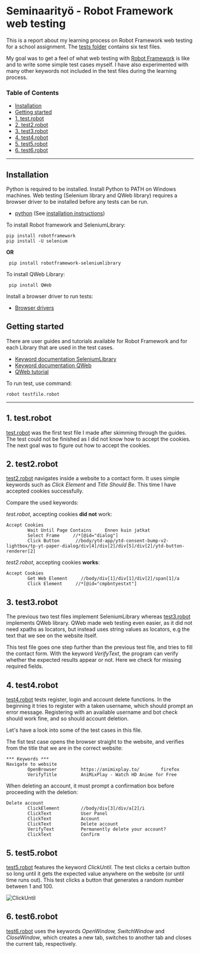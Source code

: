 # Seminaarityö - Robot Framework web testing

This is a report about my learning process on Robot Framework web testing for a school assignment. The [tests folder](https://github.com/jummij/ohte-robot/tree/main/tests) contains six test files.

My goal was to get a feel of what web testing with [Robot Framework](https://robotframework.org/) is like and to write some simple test cases myself.
I have also experimented with many other keywords not included in the test files during the learning process.


### Table of Contents


  - [Installation](#installation)
  - [Getting started](#getting-started)
  - [1. test.robot](#1-testrobot)
  - [2. test2.robot](#2-test2robot)
  - [3. test3.robot](#3-test3robot)
  - [4. test4.robot](#4-test4robot)
  - [5. test5.robot](#5-test5robot)
  - [6. test6.robot](#6-test6robot)


<hr />



## Installation

Python is required to be installed. Install Python to PATH on Windows machines. Web testing (Selenium library and QWeb library) requires a browser driver to be installed before any tests can be run. 


* [python](https://www.python.org/downloads/) (See [installation instructions](https://github.com/robotframework/robotframework/blob/master/INSTALL.rst))

To install Robot framework and SeleniumLibrary:
 ```
 pip install robotframework
 pip install -U selenium
```
**OR**
```
 pip install robotframework-seleniumlibrary 
```

To install QWeb Library:
```
 pip install QWeb
```

Install a browser driver to run tests:
* [Browser drivers](https://www.selenium.dev/selenium/docs/api/py/index.html#drivers)

## Getting started

There are user guides and tutorials available for Robot Framework and for each Library that are used in the test cases. 

* [Keyword documentation SeleniumLibrary](https://robotframework.org/SeleniumLibrary/SeleniumLibrary.html)
* [Keyword documentation QWeb](https://help.pace.qentinel.com/qwords-reference/current/qwords/_attachments/QWeb.html#)
* [QWeb tutorial](https://github.com/qentinelqi/qweb_workshop)

To run test, use command:

```
robot testfile.robot
```

<hr />


## 1. test.robot

[test.robot](https://github.com/jummij/ohte-robot/blob/main/tests/test.robot) was the first test file I made after skimming through the guides. The test could not be finished as I did not know how to accept the cookies. The next goal was to figure out how to accept the cookies.

## 2. test2.robot

[test2.robot](https://github.com/jummij/ohte-robot/blob/main/tests/test2.robot) navigates inside a website to a contact form. It uses simple keywords such as *Click Element* and *Title Should Be*. This time I have accepted cookies successfully.

Compare the used keywords:

*test.robot*, accepting cookies **did not** work:
```
Accept Cookies
        Wait Until Page Contains     Ennen kuin jatkat
        Select Frame     //*[@id="dialog"]
        Click Button      //body/ytd-app/ytd-consent-bump-v2-lightbox/tp-yt-paper-dialog/div[4]/div[2]/div[5]/div[2]/ytd-button-renderer[2]   
```

*test2.robot*, accepting cookies **works**:
```
Accept Cookies
        Get Web Element     //body/div[1]/div[1]/div[2]/span[1]/a
        Click Element     //*[@id="cmpbntyestxt"]
```

## 3. test3.robot

The previous two test files implement SeleniumLibrary whereas [test3.robot](https://github.com/jummij/ohte-robot/blob/main/tests/test3.robot) implements QWeb library. QWeb made web testing even easier, as it did not need xpaths as locators, but instead uses string values as locators, e.g the text that we see on the website itself.

This test file goes one step further than the previous test file, and tries to fill the contact form. With the keyword *VerifyText*, the program can verify whether the expected results appear or not. Here we check for missing required fields.

## 4. test4.robot

[test4.robot](https://github.com/jummij/ohte-robot/blob/main/tests/test4.robot) tests register, login and account delete functions. In the beginning it tries to register with a taken username, which should prompt an error message. Registering with an available username and bot check should work fine, and so should account deletion.

Let's have a look into some of the test cases in this file.

The fist test case opens the browser straight to the website, and verifies from the title that we are in the correct website:
```
*** Keywords ***
Navigate to website
        OpenBrowser         https://animixplay.to/        firefox
        VerifyTitle         AniMixPlay - Watch HD Anime for Free
```

When deleting an account, it must prompt a confirmation box before proceeding with the deletion:
```
Delete account
        ClickElement        //body/div[3]/div/a[2]/i
        ClickText           User Panel  
        ClickText           Account
        ClickText           Delete account
        VerifyText          Permanently delete your account?
        ClickText           Confirm
 ```


## 5. test5.robot

[test5.robot](https://github.com/jummij/ohte-robot/blob/main/tests/test5.robot) features the keyword *ClickUntil*. The test clicks a certain button so long until it gets the expected value anywhere on the website (or until time runs out). This test clicks a button that generates a random number between 1 and 100.


![ClickUntil](https://media3.giphy.com/media/flEKRHK7YsIQt4KqC6/giphy.gif?cid=790b7611237ad0fbaefd941ecbb130acbbeb316b62093186&rid=giphy.gif&ct=g)

## 6. test6.robot

[test6.robot](https://github.com/jummij/ohte-robot/blob/main/tests/test6.robot) uses the keywords *OpenWindow, SwitchWindow* and *CloseWindow*, which creates a new tab, switches to another tab and closes the current tab, respectively.

